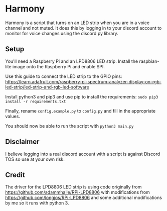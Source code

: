 # Harmony

Harmony is a script that turns on an LED strip when you are in a voice
channel and not muted. It does this by logging in to your discord account to
monitor for voice changes using the discord.py library. 

## Setup

You'll need a Raspberry Pi and an LPD8806 LED strip. Install the raspbian-lite
image onto the Raspberry Pi and enable SPI.

Use this guide to connect the LED strip to the GPIO pins:
https://learn.adafruit.com/raspberry-pi-spectrum-analyzer-display-on-rgb-led-strip/led-strip-and-rgb-led-software

Install python3 and pip3 and use pip to install the requirements:
`sudo pip3 install -r requirements.txt`

Finally, rename `config.example.py` to `config.py` and fill in the appropriate
values.

You should now be able to run the script with `python3 main.py`

## Disclaimer

I believe logging into a real discord account with a script is against Discord TOS so use at your own risk.

## Credit

The driver for the LPD8806 LED strip is using code originally from
https://github.com/adammhaile/RPi-LPD8806 with modifications from
https://github.com/longjos/RPi-LPD8806 and some additional modifications by me
so it runs with python 3.
